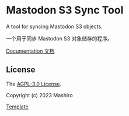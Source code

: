 # Mastodon S3 Sync Tool

A tool for syncing Mastodon S3 objects.

一个用于同步 Mastodon S3 对象储存的程序。

[Documentation 文档](https://mashirozx.github.io/mastodon-s3-sync-tool/)

## License

The [AGPL-3.0 License](License).

Copyright (c) 2023 Mashiro

[Template](https://github.com/rochacbruno/python-project-template)
